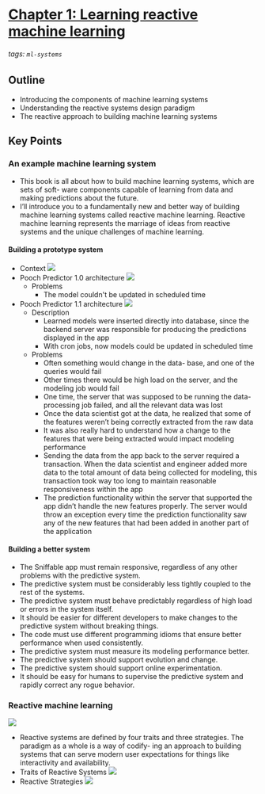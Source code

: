 # [Chapter 1: Learning reactive machine learning](https://hackmd.io/@distributed-systems-engineering/reactive-ml-sytems-ch1)

###### tags: `ml-systems`

## Outline

- Introducing the components of machine learning systems
- Understanding the reactive systems design paradigm
- The reactive approach to building machine learning systems

## Key Points

### An example machine learning system

- This book is all about how to build machine learning systems, which are sets of soft- ware components capable of learning from data and making predictions about the future.
- I’ll introduce you to a fundamentally new and better way of building machine learning systems called reactive machine learning. Reactive machine learning represents the marriage of ideas from reactive systems and the unique challenges of machine learning.

#### Building a prototype system

- Context
![](https://i.imgur.com/6IwCJqi.png)
- Pooch Predictor 1.0 architecture
![](https://i.imgur.com/fTHSldc.png)
    - Problems
        - The model couldn't be updated in scheduled time
- Pooch Predictor 1.1 architecture
![](https://i.imgur.com/0ixAKxz.png)
    - Description
        - Learned models were inserted directly into database, since the backend server was responsible for producing the predictions displayed in the app
        - With cron jobs, now models could be updated in scheduled time
    - Problems
        - Often something would change in the data- base, and one of the queries would fail
        - Other times there would be high load on the server, and the modeling job would fail
        - One time, the server that was supposed to be running the data- processing job failed, and all the relevant data was lost
        - Once the data scientist got at the data, he realized that some of the features weren’t being correctly extracted from the raw data
        - It was also really hard to understand how a change to the features that were being extracted would impact modeling performance
        - Sending the data from the app back to the server required a transaction. When the data scientist and engineer added more data to the total amount of data being collected for modeling, this transaction took way too long to maintain reasonable responsiveness within the app
        - The prediction functionality within the server that supported the app didn’t handle the new features properly. The server would throw an exception every time the prediction functionality saw any of the new features that had been added in another part of the application
        
#### Building a better system

- The Sniffable app must remain responsive, regardless of any other problems with the predictive system.
- The predictive system must be considerably less tightly coupled to the rest of the systems.
- The predictive system must behave predictably regardless of high load or errors in the system itself.
- It should be easier for different developers to make changes to the predictive system without breaking things.
- The code must use different programming idioms that ensure better performance when used consistently.
- The predictive system must measure its modeling performance better.
- The predictive system should support evolution and change.
- The predictive system should support online experimentation.
- It should be easy for humans to supervise the predictive system and rapidly correct any rogue behavior.

### Reactive machine learning

![](https://i.imgur.com/MjAlyTm.png)

- Reactive systems are defined by four traits and three strategies. The paradigm as a whole is a way of codify- ing an approach to building systems that can serve modern user expectations for things like interactivity and availability.
- Traits of Reactive Systems
![](https://i.imgur.com/tZDj9JW.png)
- Reactive Strategies
![](https://i.imgur.com/BbqxhGU.png)

